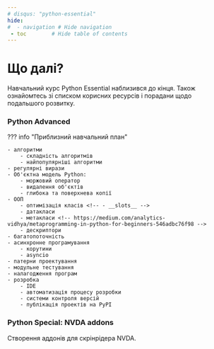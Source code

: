 ```yaml
---
# disqus: "python-essential"
hide:
#  - navigation # Hide navigation
 - toc        # Hide table of contents
---
```


# Що далі?

Навчальний курс Python Essential наблизився до кінця. 
Також ознайомтесь зі списком корисних ресурсів і порадани щодо подальшого розвитку.

### Python Advanced

??? info "Приблизний навчальний план"

	- алгоритми
		- складність алгоритмів
		- найпопулярніші алгоритми
	- регулярні вирази
	- Об'єктна модель Python:
		- моржовий оператор
		- видалення об'єктів
		- глибока та поверхнева копії
	- ООП
		- оптимізація класів <!-- - __slots__ -->
		- датакласи
		- метакласи <!-- https://medium.com/analytics-vidhya/metaprogramming-in-python-for-beginners-546adbc76f98 -->
		- дескриптори
	- багатопоточність
	- асинхронне програмування
		- корутини
		- asyncio
	- патерни проектування
	- модульне тестування
	- налагодження програм
	- розробка
		- IDE
		- автоматизація процесу розробки
		- системи контроля версій
		- публікація проектів на PyPI


### Python Special: NVDA addons

Створення аддонів для скрінрідера NVDA. 

